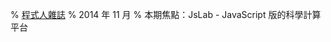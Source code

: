 % [程式人雜誌](http://programmermagazine.github.com/home/)
% 2014 年 11 月
% 本期焦點：JsLab - JavaScript 版的科學計算平台
